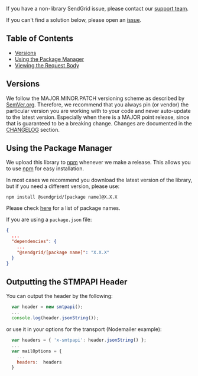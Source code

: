 If you have a non-library SendGrid issue, please contact our [support team](https://support.sendgrid.com).

If you can't find a solution below, please open an [issue](https://github.com/sendgrid/sendgrid-nodejs/issues).


## Table of Contents

* [Versions](#versions)
* [Using the Package Manager](#package-manager)
* [Viewing the Request Body](#stmpapi-header)

<a name="versions"></a>
## Versions

We follow the MAJOR.MINOR.PATCH versioning scheme as described by [SemVer.org](http://semver.org). Therefore, we recommend that you always pin (or vendor) the particular version you are working with to your code and never auto-update to the latest version. Especially when there is a MAJOR point release, since that is guaranteed to be a breaking change. Changes are documented in the [CHANGELOG](https://github.com/sendgrid/smtpapi-nodejs/blob/master/CHANGELOG.md) section.

<a name="package-manager"></a>
## Using the Package Manager

We upload this library to [npm](https://www.npmjs.com/package/sendgrid) whenever we make a release. This allows you to use [npm](https://www.npmjs.com) for easy installation.

In most cases we recommend you download the latest version of the library, but if you need a different version, please use:

`npm install @sendgrid/[package name]@X.X.X`

Please check [here](https://www.npmjs.com/org/sendgrid) for a list of package names.

If you are using a `package.json` file:

```json
{
  ...
  "dependencies": {
    ...
    "@sendgrid/[package name]": "X.X.X"
  }
}
```

<a name="stmpapi-header"></a>
## Outputting the STMPAPI Header

You can output the header by the following:

```javascript
  var header = new smtpapi();
  ...
  console.log(header.jsonString());
```

or use it in your options for the transport (Nodemailer example):

```javascript
  var headers = { 'x-smtpapi': header.jsonString() };
  ...
  var mailOptions = {
    ...
    headers:  headers
  }
```
